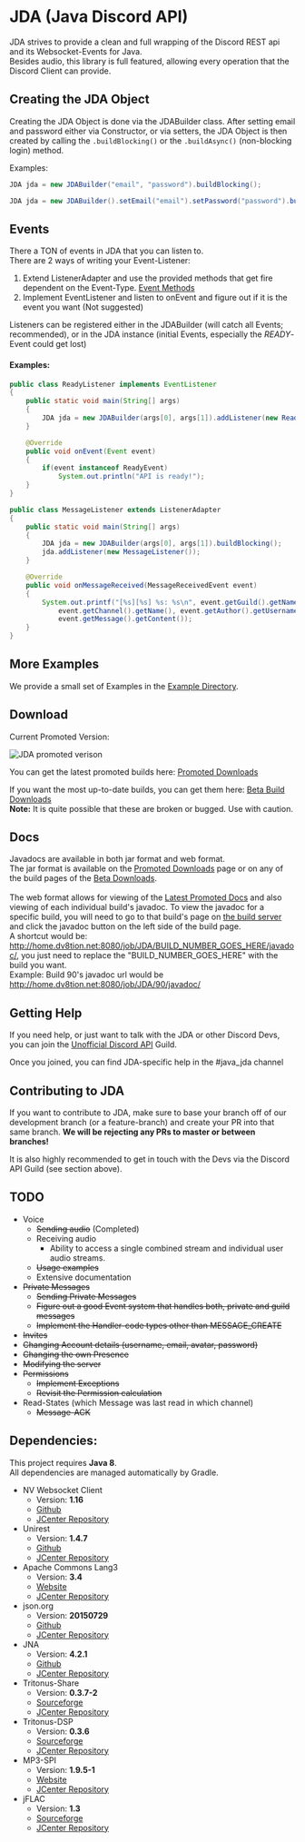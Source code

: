 # JDA (Java Discord API)
JDA strives to provide a clean and full wrapping of the Discord REST api and its Websocket-Events for Java.<br>
Besides audio, this library is full featured, allowing every operation that the Discord Client can provide.

## Creating the JDA Object
Creating the JDA Object is done via the JDABuilder class.
After setting email and password either via Constructor, or via setters,
the JDA Object is then created by calling the `.buildBlocking()` or the `.buildAsync()` (non-blocking login) method.
<p>
Examples:

```java
JDA jda = new JDABuilder("email", "password").buildBlocking();
```

```java
JDA jda = new JDABuilder().setEmail("email").setPassword("password").buildBlocking();
```

## Events
There a TON of events in JDA that you can listen to.<br>
There are 2 ways of writing your Event-Listener:
  1. Extend ListenerAdapter and use the provided methods that get fire dependent on the Event-Type. [Event Methods](https://github.com/DV8FromTheWorld/JDA/blob/master/src/main/java/net/dv8tion/jda/hooks/ListenerAdapter.java#L179-L254)
  2. Implement EventListener and listen to onEvent and figure out if it is the event you want (Not suggested)<br>

Listeners can be registered either in the JDABuilder (will catch all Events; recommended), or in the JDA instance (initial Events, especially the *READY*-Event could get lost)

#### Examples:
```java
public class ReadyListener implements EventListener
{
    public static void main(String[] args)
    {
        JDA jda = new JDABuilder(args[0], args[1]).addListener(new ReadyListener()).buildBlocking();
    }

    @Override
    public void onEvent(Event event)
    {
        if(event instanceof ReadyEvent)
            System.out.println("API is ready!");
    }
}
```

```java
public class MessageListener extends ListenerAdapter
{
    public static void main(String[] args)
    {
        JDA jda = new JDABuilder(args[0], args[1]).buildBlocking();
        jda.addListener(new MessageListener());
    }

    @Override
    public void onMessageReceived(MessageReceivedEvent event)
    {
        System.out.printf("[%s][%s] %s: %s\n", event.getGuild().getName(),
            event.getChannel().getName(), event.getAuthor().getUsername(),
            event.getMessage().getContent());
    }
}
```

## More Examples
We provide a small set of Examples in the [Example Directory](https://github.com/DV8FromTheWorld/JDA/tree/master/src/examples/java).

## Download
Current Promoted Version:

![JDA promoted verison](https://www.dropbox.com/s/4jddygn33340uf4/version.png?dl=1)

You can get the latest promoted builds here:
[Promoted Downloads](https://github.com/DV8FromTheWorld/JDA/releases)


If you want the most up-to-date builds, you can get them here: [Beta Build Downloads](http://home.dv8tion.net:8080/job/JDA/)<br>
**Note:** It is quite possible that these are broken or bugged. Use with caution.

## Docs
Javadocs are available in both jar format and web format.<br>
The jar format is available on the [Promoted Downloads](https://github.com/DV8FromTheWorld/JDA/releases) page or on any of the
build pages of the [Beta Downloads](http://home.dv8tion.net:8080/job/JDA/).<br>
<br>
The web format allows for viewing of the [Latest Promoted Docs](http://home.dv8tion.net:8080/job/JDA/Promoted%20Build/javadoc/)
and also viewing of each individual build's javadoc. To view the javadoc for a specific build, you will need to go to that build's page
on [the build server](http://home.dv8tion.net:8080/job/JDA/) and click the javadoc button on the left side of the build page.<br>
A shortcut would be: http://home.dv8tion.net:8080/job/JDA/BUILD_NUMBER_GOES_HERE/javadoc/, you just need to replace the 
"BUILD_NUMBER_GOES_HERE" with the build you want.<br>
Example: Build 90's javadoc url would be http://home.dv8tion.net:8080/job/JDA/90/javadoc/

## Getting Help
If you need help, or just want to talk with the JDA or other Discord Devs, you can join the [Unofficial Discord API](https://discord.gg/0SBTUU1wZTUydsWv) Guild.

Once you joined, you can find JDA-specific help in the #java_jda channel

## Contributing to JDA
If you want to contribute to JDA, make sure to base your branch off of our development branch (or a feature-branch)
and create your PR into that same branch. **We will be rejecting any PRs to master or between branches!**

It is also highly recommended to get in touch with the Devs via the Discord API Guild (see section above).

## TODO
* Voice
  * ~~Sending audio~~ (Completed)
  * Receiving audio
    * Ability to access a single combined stream and individual user audio streams.
  * ~~Usage examples~~
  * Extensive documentation
* ~~Private Messages~~
  * ~~Sending Private Messages~~
  * ~~Figure out a good Event system that handles both, private and guild messages~~
  * ~~Implement the Handler-code types other than MESSAGE_CREATE~~
* ~~Invites~~
* ~~Changing Account details (username, email, avatar, password)~~
* ~~Changing the own Presence~~
* ~~Modifying the server~~
* ~~Permissions~~
  * ~~Implement Exceptions~~
  * ~~Revisit the Permission calculation~~
* Read-States (which Message was last read in which channel)
  * ~~Message-ACK~~

## Dependencies:
This project requires **Java 8**.<br>
All dependencies are managed automatically by Gradle.
 * NV Websocket Client
   * Version: **1.16**
   * [Github](https://github.com/TakahikoKawasaki/nv-websocket-client)
   * [JCenter Repository](https://bintray.com/bintray/jcenter/com.neovisionaries%3Anv-websocket-client/view)
 * Unirest
   * Version: **1.4.7**
   * [Github](https://github.com/Mashape/unirest-java)
   * [JCenter Repository](https://bintray.com/bintray/jcenter/com.mashape.unirest%3Aunirest-java/view)
 * Apache Commons Lang3
   * Version: **3.4**
   * [Website](https://commons.apache.org/proper/commons-lang/)
   * [JCenter Repository](https://bintray.com/bintray/jcenter/org.apache.commons%3Acommons-lang3/view)
 * json.org
   * Version: **20150729**
   * [Github](https://github.com/douglascrockford/JSON-java)
   * [JCenter Repository](https://bintray.com/bintray/jcenter/org.json%3Ajson/view)
 * JNA
   * Version: **4.2.1**
   * [Github](https://github.com/java-native-access/jna)
   * [JCenter Repository](https://bintray.com/bintray/jcenter/net.java.dev.jna%3Ajna/view)
 * Tritonus-Share
   * Version: **0.3.7-2**
   * [Sourceforge](https://sourceforge.net/projects/tritonus/)
   * [JCenter Repository](https://bintray.com/bintray/jcenter/com.googlecode.soundlibs%3Atritonus-share/view)
 * Tritonus-DSP
   * Version: **0.3.6**
   * [Sourceforge](https://sourceforge.net/projects/tritonus/)
   * [JCenter Repository](https://bintray.com/dv8fromtheworld/maven/Tritonus-DSP/view)
 * MP3-SPI
   * Version: **1.9.5-1**
   * [Website](http://www.javazoom.net/mp3spi/mp3spi.html)
   * [JCenter Repository](https://bintray.com/bintray/jcenter/com.googlecode.soundlibs%3Amp3spi/view)
 * jFLAC
   * Version: **1.3**
   * [Sourceforge](https://sourceforge.net/projects/jflac/)
   * [JCenter Repository](https://bintray.com/dv8fromtheworld/maven/jFLAC/view)
